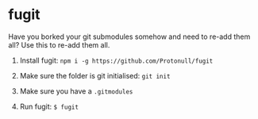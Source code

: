 # fugit

Have you borked your git submodules somehow and need to re-add them all? Use this to re-add them all.

1. Install fugit: `npm i -g https://github.com/Protonull/fugit`

2. Make sure the folder is git initialised: `git init`

3. Make sure you have a `.gitmodules`

4. Run fugit: `$ fugit`
